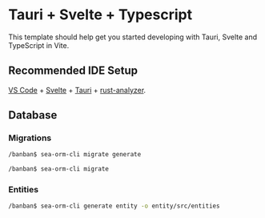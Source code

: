 # Tauri + Svelte + Typescript

This template should help get you started developing with Tauri, Svelte and TypeScript in Vite.

## Recommended IDE Setup

[VS Code](https://code.visualstudio.com/) + [Svelte](https://marketplace.visualstudio.com/items?itemName=svelte.svelte-vscode) + [Tauri](https://marketplace.visualstudio.com/items?itemName=tauri-apps.tauri-vscode) + [rust-analyzer](https://marketplace.visualstudio.com/items?itemName=rust-lang.rust-analyzer).


## Database

### Migrations
```bash
/banban$ sea-orm-cli migrate generate
```
```bash
/banban$ sea-orm-cli migrate
```
### Entities
```bash
/banban$ sea-orm-cli generate entity -o entity/src/entities
```